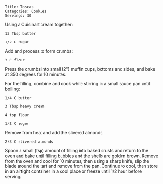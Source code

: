 ~~~ recipe-info
Title: Toscas
Categories: Cookies
Servings: 30
~~~

Using a Cuisinart cream together:

~~~ recipe-ingredients
13 Tbsp butter

1/2 C sugar
~~~

Add and process to form crumbs:

~~~ recipe-ingredients
2 C flour
~~~

Press the crumbs into small (2") muffin cups, bottoms and sides, and bake at 350 degrees for 10
minutes.

For the filling, combine and cook while stirring in a small sauce pan until boiling:

~~~ recipe-ingredients
1/4 C butter

3 Tbsp heavy cream

4 tsp flour

1/2 C sugar
~~~

Remove from heat and add the slivered almonds.

~~~ recipe-ingredients
2/3 C slivered almonds
~~~

Spoon a small (tsp) amount of filling into baked crusts and return to the oven and bake until
filling bubbles and the shells are golden brown. Remove from the oven and cool for 10 minutes, then
using a sharp knife, slip the blade around the tart and remove from the pan. Continue to cool, then
store in an airtight container in a cool place or freeze until 1/2 hour before serving.
